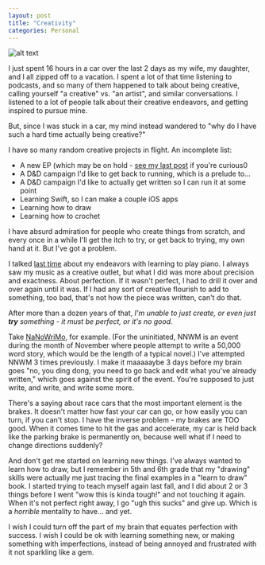```yaml
---
layout: post
title: "Creativity"
categories: Personal
---
```


![alt text][headerImg]

I just spent 16 hours in a car over the last 2 days as my wife, my daughter, and I all zipped off to a vacation. I spent a lot of that time listening to podcasts, and so many of them happened to talk about being creative, calling yourself "a creative" vs. "an artist", and similar conversations. I listened to a lot of people talk about their creative endeavors, and getting inspired to pursue mine.

But, since I was stuck in a car, my mind instead wandered to "why do I have such a hard time actually being creative?"

<!-- more -->

I have so many random creative projects in flight. An incomplete list:

- A new EP (which may be on hold - [see my last post][do] if you're curious0
- A D&D campaign I'd like to get back to running, which is a prelude to...
- A D&D campaign I'd like to actually get written so I can run it at some point
- Learning Swift, so I can make a couple iOS apps
- Learning how to draw
- Learning how to crochet

I have absurd admiration for people who create things from scratch, and every once in a while I'll get the itch to try, or get back to trying, my own hand at it. But I've got a problem.

I talked [last time][do] about my endeavors with learning to play piano. I always saw my music as a creative outlet, but what I did was more about precision and exactness. About perfection. If it wasn't perfect, I had to drill it over and over again until it was. If I had any sort of creative flourish to add to something, too bad, that's not how the piece was written, can't do that.

After more than a dozen years of that, *I'm unable to just create, or even just **try** something - it must be perfect, or it's no good.*

Take [NaNoWriMo][nnwm], for example. (For the uninitiated, NNWM is an event during the month of November where people attempt to write a 50,000 word story, which would be the length of a typical novel.) I've attempted NNWM 3 times previously. I make it maaaaaybe 3 days before my brain goes "no, you ding dong, you need to go back and edit what you've already written," which goes against the spirit of the event. You're supposed to just write, and write, and write some more.

There's a saying about race cars that the most important element is the brakes. It doesn't matter how fast your car can go, or how easily you can turn, if you can't stop. I have the inverse problem - my brakes are TOO good. When it comes time to hit the gas and accelerate, my car is held back like the parking brake is permanently on, because well what if I need to change directions suddenly?

And don't get me started on learning new things. I've always wanted to learn how to draw, but I remember in 5th and 6th grade that my "drawing" skills were actually me just tracing the final examples in a "learn to draw" book. I started trying to teach myself again last fall, and I did about 2 or 3 things before I went "wow this is kinda tough!" and not touching it again. When it's not perfect right away, I go "ugh this sucks" and give up. Which is a *horrible* mentality to have... and yet.

I wish I could turn off the part of my brain that equates perfection with success. I wish I could be ok with learning something new, or making something with imperfections, instead of being annoyed and frustrated with it not sparkling like a gem.

[headerImg]: https://melschwartz.com/wp-content/uploads/2021/05/perfectionism-man-in-chains-1-2.jpg "The Weight of Perfection"
[do]: https://niclake.me/do
[nnwm]: https://www.nanowrimo.org